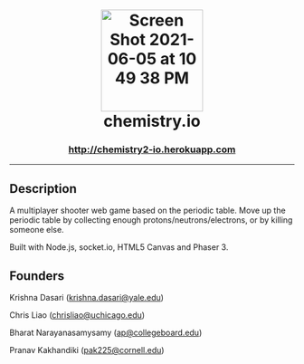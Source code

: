 


<h1 align = "center"> 
  <img width="180" alt="Screen Shot 2021-06-05 at 10 49 38 PM" src="https://user-images.githubusercontent.com/32230561/120914008-106a0900-c650-11eb-9a5f-c4b863e52ad1.png"> <br>
   chemistry.io </h1>
  <h3 align = "center" > <a href = "http://chemistry2-io.herokuapp.com" >http://chemistry2-io.herokuapp.com </a> </h3>

------------------------------------------------------------------------------------
## Description
A multiplayer shooter web game based on the periodic table. Move up the periodic table by collecting enough protons/neutrons/electrons, or by killing someone else.

Built with Node.js, socket.io, HTML5 Canvas and Phaser 3.

  
## Founders

Krishna Dasari (krishna.dasari@yale.edu)
  
Chris Liao (chrisliao@uchicago.edu)
  
Bharat Narayanasamysamy (ap@collegeboard.edu)

Pranav Kakhandiki (pak225@cornell.edu)
